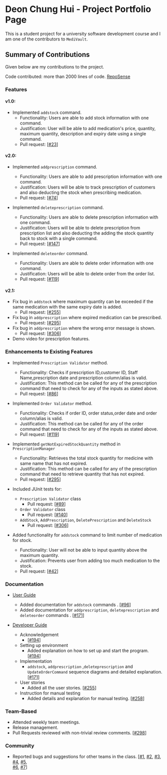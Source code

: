 # Deon Chung Hui - Project Portfolio Page

This is a student project for a university software development course and I am one of the contributors to `MediVault`.

## Summary of Contributions

Given below are my contributions to the project.

Code contributed: more than 2000 lines of
code. [RepoSense](https://nus-cs2113-ay2122s1.github.io/tp-dashboard/?search=deonchung&sort=groupTitle&sortWithin=title&timeframe=commit&mergegroup=&groupSelect=groupByRepos&breakdown=true&checkedFileTypes=docs~functional-code~test-code~other&since=2021-09-25)
### Features

#### v1.0:

* Implemented `addstock` command.
    * Functionality: Users are able to add stock information with one command.
    * Justification: User will be able to add medication's price, quantity, maximum quantity, 
  description and expiry date using a single command.
    * Pull request: [[#23](https://github.com/AY2122S1-CS2113T-T10-1/tp/pull/23)]

#### v2.0:

* Implemented `addprescription` command.
    * Functionality: Users are able to add prescription information with one command.
    * Justification: Users will be able to track prescription of customers and also deducting the stock when prescribing medication.
    * Pull request: [[#74](https://github.com/AY2122S1-CS2113T-T10-1/tp/pull/74)]

* Implemented `deleteprescription` command.
    * Functionality: Users are able to delete prescription information with one command.
    * Justification: Users will be able to delete prescription from prescription list and 
  also deducting the adding the stock quantity back to stock with a single command.
    * Pull request: [[#147](https://github.com/AY2122S1-CS2113T-T10-1/tp/pull/147)]

* Implemented `deleteorder` command.
    * Functionality: Users are able to delete order information with one command.
    * Justification: Users will be able to delete order from the order list.
    * Pull request: [[#119](https://github.com/AY2122S1-CS2113T-T10-1/tp/pull/119)]

#### v2.1:

* Fix bug in `addstock` where maximum quantity can be exceeded if the same medication with the same expiry date is added.
  * Pull request: [[#255](https://github.com/AY2122S1-CS2113T-T10-1/tp/pull/255)]
* Fix bug in `addprescription` where expired medication can be prescribed. 
  * Pull request: [[#295](https://github.com/AY2122S1-CS2113T-T10-1/tp/pull/295)]
* Fix bug in `addprescription` where the wrong error message is shown.
  * Pull request: [[#306](https://github.com/AY2122S1-CS2113T-T10-1/tp/pull/306)]
* Demo video for prescription features.
    
### Enhancements to Existing Features

* Implemented `Prescription Validator` method.
    * Functionality: Checks if prescription ID,customer ID, Staff Name,prescription date and prescription column/alias is valid.
    * Justification: This method can be called for any of the prescription command that need to check for any of the inputs as stated above.
    * Pull request: [[#86](https://github.com/AY2122S1-CS2113T-T10-1/tp/pull/86)]

* Implemented `Order Validator` method.
    * Functionality: Checks if order ID, order status,order date and order column/alias is valid.
    * Justification: This method can be called for any of the order command that need to check for any of the inputs as stated above.
    * Pull request: [[#119](https://github.com/AY2122S1-CS2113T-T10-1/tp/pull/119)]

* Implemented `getNotExpiredStockQuantity` method in `PrescriptionManager`
  * Functionality: Retrieves the total stock quantity for medicine with same name that has not expired.
  * Justification: This method can be called for any of the prescription command that need to retrieve quantity that has not expired.
  * Pull request: [[#295](https://github.com/AY2122S1-CS2113T-T10-1/tp/pull/295)]

* Included JUnit tests for:
    * `Prescription Validator` class
        * Pull request: [[#89](https://github.com/AY2122S1-CS2113T-T10-1/tp/pull/89)]
    * `Order Validator` class
        * Pull request: [[#140](https://github.com/AY2122S1-CS2113T-T10-1/tp/pull/140)]
    * `AddStock`, `AddPrescription`, `DeletePrescription` and `DeleteStock`
      * Pull request: [[#306](https://github.com/AY2122S1-CS2113T-T10-1/tp/pull/306)]
* Added functionality for `addstock` command to limit number of medication for stock.
    * Functionality: User will not be able to input quantity above the maximum quantity. 
    * Justification: Prevents user from adding too much medication to the stock.
    * Pull request: [[#42](https://github.com/AY2122S1-CS2113T-T10-1/tp/pull/42)]

### Documentation

* [User Guide](../UserGuide.md)
    * Added documentation for `addstock` commands
      . [[#96](https://github.com/AY2122S1-CS2113T-T10-1/tp/pull/96)]
    * Added documentation for `addprescription`, `deleteprescription` and `deleteorder` commands
      . [[#171](https://github.com/AY2122S1-CS2113T-T10-1/tp/pull/171)]

* [Developer Guide](../DeveloperGuide.md) 
  * Acknowledgement 
    * [[#194](https://github.com/AY2122S1-CS2113T-T10-1/tp/pull/194)]
  * Setting up environment
    * Added explanation on how to set up and start the program.
             [[#194](https://github.com/AY2122S1-CS2113T-T10-1/tp/pull/194)]
  * Implementation
    * `addstock`, `addprescription` ,`deleteprescription` and `UpdateOrderCommand` sequence diagrams and detailed explanation.
             [[#171](https://github.com/AY2122S1-CS2113T-T10-1/tp/pull/171)]
  * User stories
    * Added all the user stories.
             [[#255](https://github.com/AY2122S1-CS2113T-T10-1/tp/pull/255)]
  * Instruction for manual testing
    * Added details and explanation for manual testing.
             [[#258](https://github.com/AY2122S1-CS2113T-T10-1/tp/pull/258)]

### Team-Based

* Attended weekly team meetings.
* Release management.
* Pull Requests reviewed with non-trivial review comments. [[#298](https://github.com/AY2122S1-CS2113T-T10-1/tp/pull/298)]

### Community

* Reported bugs and suggestions for other teams in the class. [[#1](https://github.com/deonchung/ped/issues/1), [#2](https://github.com/deonchung/ped/issues/2),
  [#3](https://github.com/deonchung/ped/issues/3), [#4](https://github.com/deonchung/ped/issues/4), [#5](https://github.com/deonchung/ped/issues/5),   
  [#6](https://github.com/deonchung/ped/issues/6), [#7](https://github.com/deonchung/ped/issues/7)]
